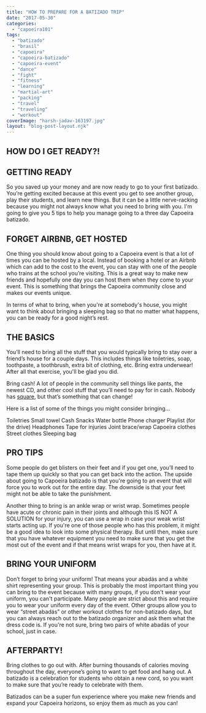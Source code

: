 ```yaml
---
title: "HOW TO PREPARE FOR A BATIZADO TRIP"
date: "2017-05-30"
categories: 
  - "capoeira101"
tags: 
  - "batizado"
  - "brasil"
  - "capoeira"
  - "capoeira-batizado"
  - "capoeira-event"
  - "dance"
  - "fight"
  - "fitness"
  - "learning"
  - "martial-art"
  - "packing"
  - "travel"
  - "traveling"
  - "workout"
coverImage: "harsh-jadav-163197.jpg"
layout: "blog-post-layout.njk"
---
```


## HOW DO I GET READY?!

## GETTING READY

So you saved up your money and are now ready to go to your first batizado. You’re getting excited because at this event you get to see another group, play their students, and learn new things. But it can be a little nerve-racking because you might not always know what you need to bring with you. I'm going to give you 5 tips to help you manage going to a three day Capoeira batizado.

## FORGET AIRBNB, GET HOSTED

One thing you should know about going to a Capoeira event is that a lot of times you can be hosted by a local. Instead of booking a hotel or an Airbnb which can add to the cost to the event, you can stay with one of the people who trains at the school you’re visiting. This is a great way to make new friends and hopefully one day you can host them when they come to your event. This is something that brings the Capoeira community close and makes our events unique.

In terms of what to bring, when you're at somebody's house, you might want to think about bringing a sleeping bag so that no matter what happens, you can be ready for a good night’s rest.

## THE BASICS

You’ll need to bring all the stuff that you would typically bring to stay over a friend’s house for a couple days. This includes things like toiletries, soap, toothpaste, a toothbrush, extra bit of clothing, etc. Bring extra underwear! After all that exercise, you'll be glad you did.

Bring cash! A lot of people in the community sell things like pants, the newest CD, and other cool stuff that you’ll need to pay for in cash. Nobody has [square](https://squareup.com/), but that’s something that can change!

Here is a list of some of the things you might consider bringing...

Toiletries Small towel Cash Snacks Water bottle Phone charger Playlist (for the drive) Headphones Tape for injuries Joint brace/wrap Capoeira clothes Street clothes Sleeping bag

## PRO TIPS

Some people do get blisters on their feet and if you get one, you’ll need to tape them up quickly so that you can get back into the action. The upside about going to Capoeira batizado is that you're going to an event that will force you to work out for the entire day. The downside is that your feet might not be able to take the punishment.

Another thing to bring is an ankle wrap or wrist wrap. Sometimes people have acute or chronic pain in their joints and although this IS NOT A SOLUTION for your injury, you can use a wrap in case your weak wrist starts acting up. If you're one of those people who has this problem, it might be a good idea to look into some physical therapy. But until then, make sure that you have whatever equipment you need to make sure that you get the most out of the event and if that means wrist wraps for you, then have at it.

## BRING YOUR UNIFORM

Don’t forget to bring your uniform! That means your abadás and a white shirt representing your group. This is probably the most important thing you can bring to the event because with many groups, if you don't wear your uniform, you can't participate. Many people are strict about this and require you to wear your uniform every day of the event. Other groups allow you to wear “street abadás” or other workout clothes for non-batizado days, but you can always reach out to the batizado organizer and ask them what the dress code is. If you're not sure, bring two pairs of white abadás of your school, just in case.

## AFTERPARTY!

Bring clothes to go out with. After burning thousands of calories moving throughout the day, everyone’s going to want to get food and hang out. A batizado is a celebration for students who obtain a new cord, so you want to make sure that you’re ready to celebrate with them.

Batizados can be a super fun experience where you make new friends and expand your Capoeira horizons, so enjoy them as much as you can!

